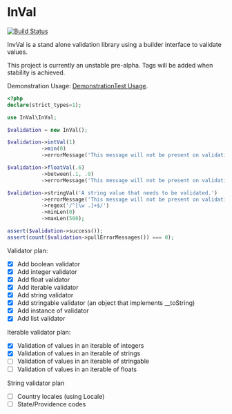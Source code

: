 # InVal
[![Build Status](https://travis-ci.com/tfettig01/InVal.svg?branch=master)](https://travis-ci.com/tfettig01/InVal)

InvVal is a stand alone validation library using a builder interface to validate values.

This project is currently an unstable pre-alpha. Tags will be added when stability is achieved.

Demonstration Usage: [DemonstrationTest Usage](https://github.com/tfettig01/InVal/blob/master/tests/DemonstrationTest.php).

```php
<?php
declare(strict_types=1);

use InVal\InVal;

$validation = new InVal();

$validation->intVal(1)
           ->min(0)
           ->errorMessage('This message will not be present on validation.');

$validation->floatVal(.6)
           ->between(.1, .9)
           ->errorMessage('This message will not be present on validation.');

$validation->stringVal('A string value that needs to be validated.')
           ->errorMessage('This message will not be present on validation.')
           ->regex('/^[\w .]+$/')
           ->minLen(0)
           ->maxLen(500);

assert($validation->success());
assert(count($validation->pullErrorMessages()) === 0);
```

Validator plan:
- [x] Add boolean validator
- [x] Add integer validator
- [x] Add float validator
- [x] Add iterable validator
- [x] Add string validator
- [x] Add stringable validator (an object that implements __toString)
- [x] Add instance of validator
- [x] Add list validator

Iterable validator plan:
- [x] Validation of values in an iterable of integers
- [x] Validation of values in an iterable of strings
- [ ] Validation of values in an iterable of stringable
- [ ] Validation of values in an iterable of floats

String validator plan
- [ ] Country locales (using Locale)
- [ ] State/Providence codes